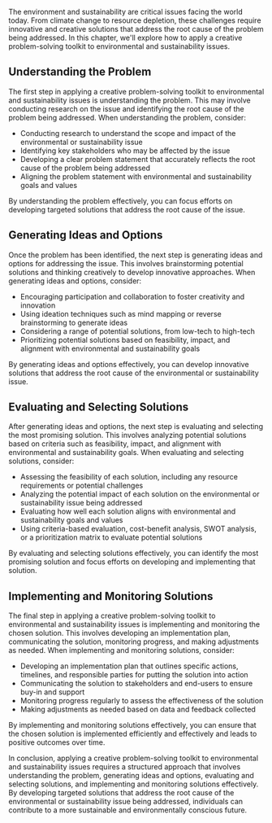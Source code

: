
The environment and sustainability are critical issues facing the world today. From climate change to resource depletion, these challenges require innovative and creative solutions that address the root cause of the problem being addressed. In this chapter, we'll explore how to apply a creative problem-solving toolkit to environmental and sustainability issues.

Understanding the Problem
-------------------------

The first step in applying a creative problem-solving toolkit to environmental and sustainability issues is understanding the problem. This may involve conducting research on the issue and identifying the root cause of the problem being addressed. When understanding the problem, consider:

* Conducting research to understand the scope and impact of the environmental or sustainability issue
* Identifying key stakeholders who may be affected by the issue
* Developing a clear problem statement that accurately reflects the root cause of the problem being addressed
* Aligning the problem statement with environmental and sustainability goals and values

By understanding the problem effectively, you can focus efforts on developing targeted solutions that address the root cause of the issue.

Generating Ideas and Options
----------------------------

Once the problem has been identified, the next step is generating ideas and options for addressing the issue. This involves brainstorming potential solutions and thinking creatively to develop innovative approaches. When generating ideas and options, consider:

* Encouraging participation and collaboration to foster creativity and innovation
* Using ideation techniques such as mind mapping or reverse brainstorming to generate ideas
* Considering a range of potential solutions, from low-tech to high-tech
* Prioritizing potential solutions based on feasibility, impact, and alignment with environmental and sustainability goals

By generating ideas and options effectively, you can develop innovative solutions that address the root cause of the environmental or sustainability issue.

Evaluating and Selecting Solutions
----------------------------------

After generating ideas and options, the next step is evaluating and selecting the most promising solution. This involves analyzing potential solutions based on criteria such as feasibility, impact, and alignment with environmental and sustainability goals. When evaluating and selecting solutions, consider:

* Assessing the feasibility of each solution, including any resource requirements or potential challenges
* Analyzing the potential impact of each solution on the environmental or sustainability issue being addressed
* Evaluating how well each solution aligns with environmental and sustainability goals and values
* Using criteria-based evaluation, cost-benefit analysis, SWOT analysis, or a prioritization matrix to evaluate potential solutions

By evaluating and selecting solutions effectively, you can identify the most promising solution and focus efforts on developing and implementing that solution.

Implementing and Monitoring Solutions
-------------------------------------

The final step in applying a creative problem-solving toolkit to environmental and sustainability issues is implementing and monitoring the chosen solution. This involves developing an implementation plan, communicating the solution, monitoring progress, and making adjustments as needed. When implementing and monitoring solutions, consider:

* Developing an implementation plan that outlines specific actions, timelines, and responsible parties for putting the solution into action
* Communicating the solution to stakeholders and end-users to ensure buy-in and support
* Monitoring progress regularly to assess the effectiveness of the solution
* Making adjustments as needed based on data and feedback collected

By implementing and monitoring solutions effectively, you can ensure that the chosen solution is implemented efficiently and effectively and leads to positive outcomes over time.

In conclusion, applying a creative problem-solving toolkit to environmental and sustainability issues requires a structured approach that involves understanding the problem, generating ideas and options, evaluating and selecting solutions, and implementing and monitoring solutions effectively. By developing targeted solutions that address the root cause of the environmental or sustainability issue being addressed, individuals can contribute to a more sustainable and environmentally conscious future.
